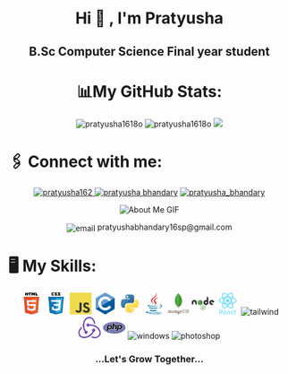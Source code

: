 

<!--
**Pratyusha1618O/Pratyusha1618O** is a ✨ _special_ ✨ repository because its `README.md` (this file) appears on your GitHub profile.

Here are some ideas to get you started:

- 🔭 I’m currently working on ...
- 🌱 I’m currently learning ...
- 👯 I’m looking to collaborate on ...
- 🤔 I’m looking for help with ...
- 💬 Ask me about ...
- 📫 How to reach me: ...
- 😄 Pronouns: ...
- ⚡ Fun fact: ...
-->

<h1 align="center">Hi 👋 , I'm Pratyusha</h1>
<h2 align="center">B.Sc Computer Science Final year student</h2>

<h1 align="center">📊My GitHub Stats:</h1>
<p align="center">
<img src="https://github-readme-stats.vercel.app/api?username=pratyusha1618o&include_all_commits=true&theme=radical&_border=false&show_icons=true&locale=en"
alt="pratyusha1618o" />
<img src="https://github-readme-streak-stats.herokuapp.com/?user=pratyusha1618o&theme=radical&_border=false"
alt="pratyusha1618o" />
<img src="https://github-readme-stats.vercel.app/api/top-langs?username=pratyusha1618o&include_all_commits=true&theme=radical&_border=false&show_icons=true&locale=en&layout=compact" />
</p>

# 🖇️ Connect with me: 
<p align="center">
        <span>
        <a href="https://twitter.com/pratyusha162" target="blank"><img 
                src="https://upload.wikimedia.org/wikipedia/commons/5/5a/X_icon_2.svg"
                alt="pratyusha162" width="39" />
        </a>
        <a href="https://www.linkedin.com/in/pratyusha-bhandary-909a67279/" target="blank">
        <img 
                src="https://img.icons8.com/?size=100&id=13930&format=png&color=000000"
                alt="pratyusha bhandary" width="42" /></a>
        <a href="https://instagram.com/pratyusha_bhandary" target="blank">
        <img 
                src="https://img.icons8.com/?size=100&id=Xy10Jcu1L2Su&format=png&color=000000"
                alt="pratyusha_bhandary" width="43" /></a>
        </span>
        <p align="center">
        <img src="https://i.ytimg.com/vi/iUNrUZETc6A/hq720.jpg?sqp=-oaymwEhCK4FEIIDSFryq4qpAxMIARUAAAAAGAElAADIQj0AgKJD&rs=AOn4CLB5QA2UiqOy_-eX90r7uULA9mBPOA" alt="About Me GIF" width="300px">
        </p>
        <p align="center"><img align="center" src="https://img.icons8.com/?size=100&id=ho8QlOYvMuG3&format=png&color=000000" alt="email" width="20"/> pratyushabhandary16sp@gmail.com</p>
    </p>

    
# 🖥️ My Skills: 
<p align="center">
    <!-- html -->
    <img src="https://raw.githubusercontent.com/devicons/devicon/master/icons/html5/html5-original-wordmark.svg" alt="html5" width="40" height="40"/>
    <!-- css -->
    <img src="https://raw.githubusercontent.com/devicons/devicon/master/icons/css3/css3-original-wordmark.svg" alt="css3" width="40" height="40"/>
    <!-- javascript -->
    <img src="https://raw.githubusercontent.com/devicons/devicon/master/icons/javascript/javascript-original.svg" alt="javascript" width="40" height="40"/>
    <!-- c -->
    <img src="https://raw.githubusercontent.com/devicons/devicon/master/icons/c/c-original.svg" alt="cplusplus" width="40" height="40"/>
    <!-- Python -->
    <img src="https://raw.githubusercontent.com/devicons/devicon/master/icons/python/python-original.svg" alt="python" width="40" height="40"/>
    <!-- java -->
    <img src="https://raw.githubusercontent.com/devicons/devicon/master/icons/java/java-original.svg" alt="java" width="40" height="40"/>
    <!-- Mongodb -->
    <img src="https://raw.githubusercontent.com/devicons/devicon/master/icons/mongodb/mongodb-original-wordmark.svg" alt="mongodb" width="40" height="40"/>
    <!-- node js -->
    <img src="https://raw.githubusercontent.com/devicons/devicon/master/icons/nodejs/nodejs-original-wordmark.svg"
    alt="nodejs" width="40" height="40" />
    <!-- React -->
    <img src="https://raw.githubusercontent.com/devicons/devicon/master/icons/react/react-original-wordmark.svg" alt="react" width="40" height="40"/>
    <!-- tailwind  -->
    <img src="https://www.vectorlogo.zone/logos/tailwindcss/tailwindcss-icon.svg" alt="tailwind" width="40" height="40"/>
    <!-- Redux -->
    <img src="https://raw.githubusercontent.com/devicons/devicon/master/icons/redux/redux-original.svg" alt="redux" width="40" height="40"/>
    <!-- PHP -->
    <img src="https://raw.githubusercontent.com/devicons/devicon/master/icons/php/php-original.svg" alt="php" width="40" height="40"/>
    <!-- Office -->
    <img src="https://img.icons8.com/?size=100&id=6kZdxe7t8OL1&format=png&color=000000" alt="windows" width="40" height="40"/>
    <!-- photoshop -->
    <img src="https://w7.pngwing.com/pngs/301/722/png-transparent-adobe-logo-logos-photoshop-logos-and-brands-icon.png" alt="photoshop" width="40" height="40" />
</p>

<h3 align="center">...Let's Grow Together...</h3>




